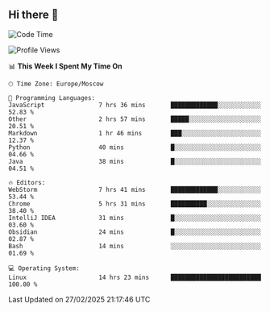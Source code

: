 ## Hi there 👋
<!--START_SECTION:waka-->
![Code Time](http://img.shields.io/badge/Code%20Time-4%2C772%20hrs%2053%20mins-blue)

![Profile Views](http://img.shields.io/badge/Profile%20Views-7-blue)

📊 **This Week I Spent My Time On** 

```text
🕑︎ Time Zone: Europe/Moscow

💬 Programming Languages: 
JavaScript               7 hrs 36 mins       █████████████░░░░░░░░░░░░   52.83 % 
Other                    2 hrs 57 mins       █████░░░░░░░░░░░░░░░░░░░░   20.51 % 
Markdown                 1 hr 46 mins        ███░░░░░░░░░░░░░░░░░░░░░░   12.37 % 
Python                   40 mins             █░░░░░░░░░░░░░░░░░░░░░░░░   04.66 % 
Java                     38 mins             █░░░░░░░░░░░░░░░░░░░░░░░░   04.51 % 

🔥 Editors: 
WebStorm                 7 hrs 41 mins       █████████████░░░░░░░░░░░░   53.44 % 
Chrome                   5 hrs 31 mins       ██████████░░░░░░░░░░░░░░░   38.40 % 
IntelliJ IDEA            31 mins             █░░░░░░░░░░░░░░░░░░░░░░░░   03.60 % 
Obsidian                 24 mins             █░░░░░░░░░░░░░░░░░░░░░░░░   02.87 % 
Bash                     14 mins             ░░░░░░░░░░░░░░░░░░░░░░░░░   01.69 % 

💻 Operating System: 
Linux                    14 hrs 23 mins      █████████████████████████   100.00 % 
```


 Last Updated on 27/02/2025 21:17:46 UTC
<!--END_SECTION:waka-->
<!--
**w3ll1ngt/w3ll1ngt** is a ✨ _special_ ✨ repository because its `README.md` (this file) appears on your GitHub profile.

Here are some ideas to get you started:

- 🔭 I’m currently working on ...
- 🌱 I’m currently learning ...
- 👯 I’m looking to collaborate on ...
- 🤔 I’m looking for help with ...
- 💬 Ask me about ...
- 📫 How to reach me: ...
- 😄 Pronouns: ...
- ⚡ Fun fact: ...
-->
